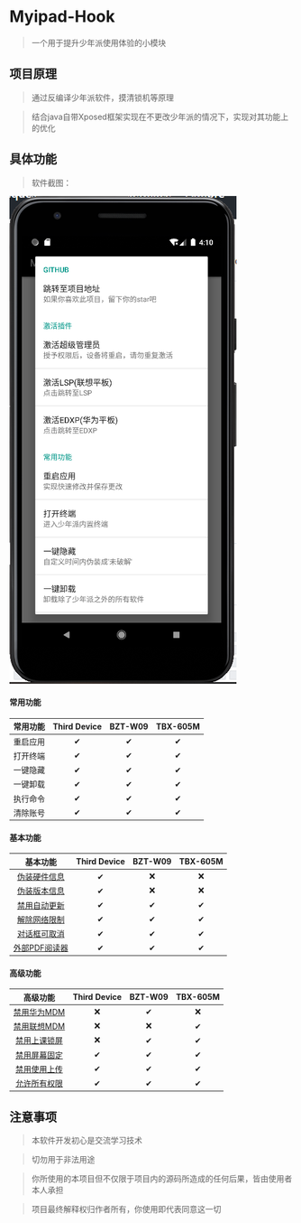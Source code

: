 # Myipad-Hook

> 一个用于提升少年派使用体验的小模块

## 项目原理

>通过反编译少年派软件，摸清锁机等原理

> 结合java自带Xposed框架实现在不更改少年派的情况下，实现对其功能上的优化

## 具体功能

> 软件截图：

![](https://github.com/HexoCustomPass/Myipad-Hook/blob/main/preview.png)

#### 常用功能

| **常用功能** | Third Device | BZT-W09 | TBX-605M |
| :----------: | :----------: | :-----: | :------: |
|   重启应用   |      ✔       |    ✔    |    ✔     |
|   打开终端   |      ✔       |    ✔    |    ✔     |
|   一键隐藏   |      ✔       |    ✔    |    ✔     |
|   一键卸载   |      ✔       |    ✔    |    ✔     |
|   执行命令   |      ✔       |    ✔    |    ✔     |
|   清除账号   |      ✔       |    ✔    |    ✔     |

#### 基本功能

|          **基本功能**           | Third Device | BZT-W09 | TBX-605M |
| :-----------------------------: | :----------: | :-----: | :------: |
|  [伪装硬件信息](#伪装硬件信息)  |      ✔       |    ❌    |    ❌     |
|  [伪装版本信息](#伪装版本信息)  |      ✔       |    ❌    |    ❌     |
|  [禁用自动更新](#禁用自动更新)  |      ✔       |    ✔    |    ✔     |
|  [解除网络限制](#解除网络限制)  |      ✔       |    ✔    |    ✔     |
|  [对话框可取消](#对话框可取消)  |      ✔       |    ✔    |    ✔     |
| [外部PDF阅读器](#外部PDF阅读器) |      ✔       |    ✔    |    ✔     |

#### 高级功能

|         **高级功能**          | Third Device | BZT-W09 | TBX-605M |
| :---------------------------: | :----------: | :-----: | :------: |
|  [禁用华为MDM](#禁用华为MDM)  |      ❌       |    ✔    |    ❌     |
|  [禁用联想MDM](#禁用联想MDM)  |      ❌       |    ❌    |    ✔     |
| [禁用上课锁屏](#禁用上课锁屏) |      ❌       |    ✔    |    ✔     |
| [禁用屏幕固定](#禁用屏幕固定) |      ✔       |    ✔    |    ✔     |
| [禁用使用上传](#禁用使用上传) |      ✔       |    ✔    |    ✔     |
| [允许所有权限](#允许所有权限) |      ✔       |    ✔    |    ✔     |

## 注意事项

> 本软件开发初心是交流学习技术

> 切勿用于非法用途

>你所使用的本项目但不仅限于项目内的源码所造成的任何后果，皆由使用者本人承担

>项目最终解释权归作者所有，你使用即代表同意这一切
